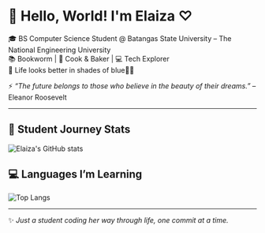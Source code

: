 # 💙 Hello, World! I'm Elaiza ♡  

🎓 BS Computer Science Student @ Batangas State University – The National Engineering University  
📚 Bookworm | 🍪 Cook & Baker | 💻 Tech Explorer  
💙 Life looks better in shades of blue🌊✨  

⚡ *“The future belongs to those who believe in the beauty of their dreams.”* – Eleanor Roosevelt  

---

## 📖 Student Journey Stats
![Elaiza's GitHub stats](https://github-readme-stats.vercel.app/api?username=YOUR_USERNAME&show_icons=true&theme=tokyonight&rank_icon=student)  

## 💻 Languages I’m Learning
![Top Langs](https://github-readme-stats.vercel.app/api/top-langs/?username=YOUR_USERNAME&layout=compact&theme=tokyonight)  

---

✨ *Just a student coding her way through life, one commit at a time.*  
